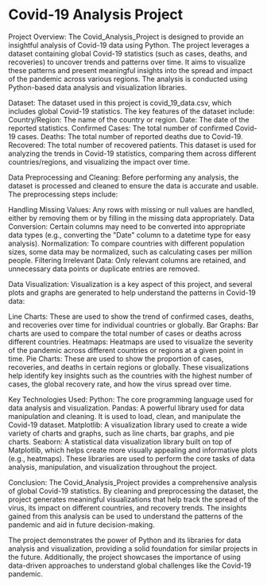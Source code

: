 # Covid-19 Analysis Project

Project Overview:
The Covid_Analysis_Project is designed to provide an insightful analysis of Covid-19 data using Python. The project leverages a dataset containing global Covid-19 statistics (such as cases, deaths, and recoveries) to uncover trends and patterns over time. It aims to visualize these patterns and present meaningful insights into the spread and impact of the pandemic across various regions. The analysis is conducted using Python-based data analysis and visualization libraries.

Dataset:
The dataset used in this project is covid_19_data.csv, which includes global Covid-19 statistics. The key features of the dataset include:
Country/Region: The name of the country or region.
Date: The date of the reported statistics.
Confirmed Cases: The total number of confirmed Covid-19 cases.
Deaths: The total number of reported deaths due to Covid-19.
Recovered: The total number of recovered patients.
This dataset is used for analyzing the trends in Covid-19 statistics, comparing them across different countries/regions, and visualizing the impact over time.

Data Preprocessing and Cleaning:
Before performing any analysis, the dataset is processed and cleaned to ensure the data is accurate and usable. The preprocessing steps include:

Handling Missing Values: Any rows with missing or null values are handled, either by removing them or by filling in the missing data appropriately.
Data Conversion: Certain columns may need to be converted into appropriate data types (e.g., converting the "Date" column to a datetime type for easy analysis).
Normalization: To compare countries with different population sizes, some data may be normalized, such as calculating cases per million people.
Filtering Irrelevant Data: Only relevant columns are retained, and unnecessary data points or duplicate entries are removed.

Data Visualization:
Visualization is a key aspect of this project, and several plots and graphs are generated to help understand the patterns in Covid-19 data:

Line Charts: These are used to show the trend of confirmed cases, deaths, and recoveries over time for individual countries or globally.
Bar Graphs: Bar charts are used to compare the total number of cases or deaths across different countries.
Heatmaps: Heatmaps are used to visualize the severity of the pandemic across different countries or regions at a given point in time.
Pie Charts: These are used to show the proportion of cases, recoveries, and deaths in certain regions or globally.
These visualizations help identify key insights such as the countries with the highest number of cases, the global recovery rate, and how the virus spread over time.

Key Technologies Used:
Python: The core programming language used for data analysis and visualization.
Pandas: A powerful library used for data manipulation and cleaning. It is used to load, clean, and manipulate the Covid-19 dataset.
Matplotlib: A visualization library used to create a wide variety of charts and graphs, such as line charts, bar graphs, and pie charts.
Seaborn: A statistical data visualization library built on top of Matplotlib, which helps create more visually appealing and informative plots (e.g., heatmaps).
These libraries are used to perform the core tasks of data analysis, manipulation, and visualization throughout the project.

Conclusion:
The Covid_Analysis_Project provides a comprehensive analysis of global Covid-19 statistics. By cleaning and preprocessing the dataset, the project generates meaningful visualizations that help track the spread of the virus, its impact on different countries, and recovery trends. The insights gained from this analysis can be used to understand the patterns of the pandemic and aid in future decision-making.

The project demonstrates the power of Python and its libraries for data analysis and visualization, providing a solid foundation for similar projects in the future. Additionally, the project showcases the importance of using data-driven approaches to understand global challenges like the Covid-19 pandemic.
